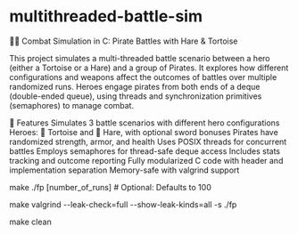 # multithreaded-battle-sim

🏴‍☠️ Combat Simulation in C: Pirate Battles with Hare & Tortoise

This project simulates a multi-threaded battle scenario between a hero (either a Tortoise or a Hare) and a group of Pirates. It explores how different configurations and weapons affect the outcomes of battles over multiple randomized runs. Heroes engage pirates from both ends of a deque (double-ended queue), using threads and synchronization primitives (semaphores) to manage combat.

🔧 Features
Simulates 3 battle scenarios with different hero configurations
Heroes: 🐢 Tortoise and 🐇 Hare, with optional sword bonuses
Pirates have randomized strength, armor, and health
Uses POSIX threads for concurrent battles
Employs semaphores for thread-safe deque access
Includes stats tracking and outcome reporting
Fully modularized C code with header and implementation separation
Memory-safe with valgrind support

make
./fp [number_of_runs]  # Optional: Defaults to 100


make
valgrind --leak-check=full --show-leak-kinds=all -s ./fp

make clean
